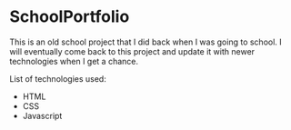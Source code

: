 # SchoolPortfolio
<p>
This is an old school project that I did back when I was going to school. I will eventually come back to this project
and update it with newer technologies when I get a chance.
</p>
<p>
List of technologies used:
  <ul>
    <li>
    HTML
    </li>
    <li>
    CSS
    </li>
    <li>
    Javascript
    </li>
  </ul>
</p>
